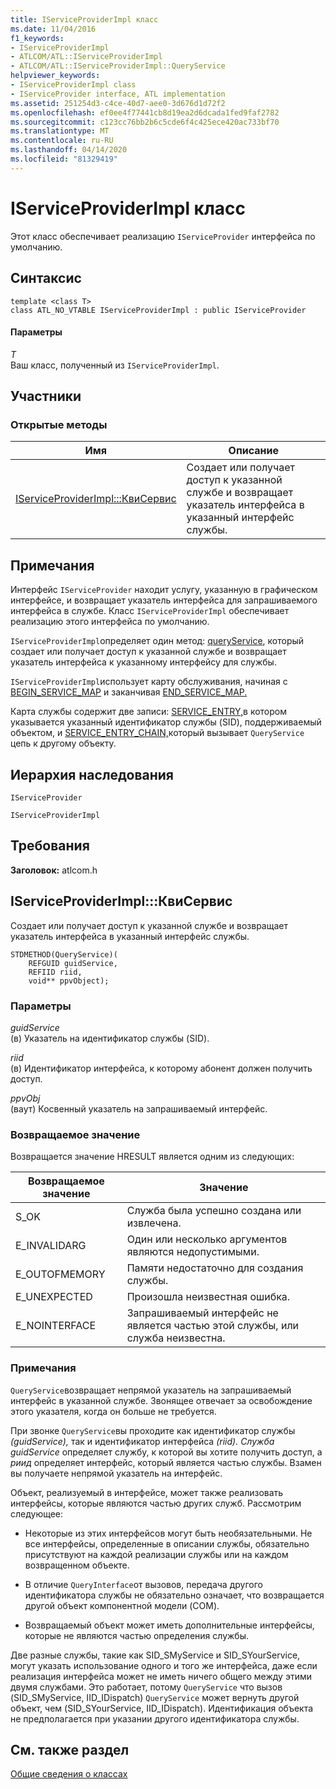```yaml
---
title: IServiceProviderImpl класс
ms.date: 11/04/2016
f1_keywords:
- IServiceProviderImpl
- ATLCOM/ATL::IServiceProviderImpl
- ATLCOM/ATL::IServiceProviderImpl::QueryService
helpviewer_keywords:
- IServiceProviderImpl class
- IServiceProvider interface, ATL implementation
ms.assetid: 251254d3-c4ce-40d7-aee0-3d676d1d72f2
ms.openlocfilehash: ef0ee4f77441cb8d19ea2d6dcada1fed9faf2782
ms.sourcegitcommit: c123cc76bb2b6c5cde6f4c425ece420ac733bf70
ms.translationtype: MT
ms.contentlocale: ru-RU
ms.lasthandoff: 04/14/2020
ms.locfileid: "81329419"
---
```

# <a name="iserviceproviderimpl-class"></a>IServiceProviderImpl класс

Этот класс обеспечивает реализацию `IServiceProvider` интерфейса по умолчанию.

## <a name="syntax"></a>Синтаксис

```
template <class T>
class ATL_NO_VTABLE IServiceProviderImpl : public IServiceProvider
```

#### <a name="parameters"></a>Параметры

*T*<br/>
Ваш класс, полученный из `IServiceProviderImpl`.

## <a name="members"></a>Участники

### <a name="public-methods"></a>Открытые методы

|Имя|Описание|
|----------|-----------------|
|[IServiceProviderImpl:::КвиСервис](#queryservice)|Создает или получает доступ к указанной службе и возвращает указатель интерфейса в указанный интерфейс службы.|

## <a name="remarks"></a>Примечания

Интерфейс `IServiceProvider` находит услугу, указанную в графическом интерфейсе, и возвращает указатель интерфейса для запрашиваемого интерфейса в службе. Класс `IServiceProviderImpl` обеспечивает реализацию этого интерфейса по умолчанию.

`IServiceProviderImpl`определяет один метод: [queryService](#queryservice), который создает или получает доступ к указанной службе и возвращает указатель интерфейса к указанному интерфейсу для службы.

`IServiceProviderImpl`использует карту обслуживания, начиная с [BEGIN_SERVICE_MAP](service-map-macros.md#begin_service_map) и заканчивая [END_SERVICE_MAP.](service-map-macros.md#end_service_map)

Карта службы содержит две записи: [SERVICE_ENTRY,](service-map-macros.md#service_entry)в котором указывается указанный идентификатор службы (SID), поддерживаемый объектом, и [SERVICE_ENTRY_CHAIN,](service-map-macros.md#service_entry_chain)который вызывает `QueryService` цепь к другому объекту.

## <a name="inheritance-hierarchy"></a>Иерархия наследования

`IServiceProvider`

`IServiceProviderImpl`

## <a name="requirements"></a>Требования

**Заголовок:** atlcom.h

## <a name="iserviceproviderimplqueryservice"></a><a name="queryservice"></a>IServiceProviderImpl:::КвиСервис

Создает или получает доступ к указанной службе и возвращает указатель интерфейса в указанный интерфейс службы.

```
STDMETHOD(QueryService)(
    REFGUID guidService,
    REFIID riid,
    void** ppvObject);
```

### <a name="parameters"></a>Параметры

*guidService*<br/>
(в) Указатель на идентификатор службы (SID).

*riid*<br/>
(в) Идентификатор интерфейса, к которому абонент должен получить доступ.

*ppvObj*<br/>
(ваут) Косвенный указатель на запрашиваемый интерфейс.

### <a name="return-value"></a>Возвращаемое значение

Возвращается значение HRESULT является одним из следующих:

|Возвращаемое значение|Значение|
|------------------|-------------|
|S_OK|Служба была успешно создана или извлечена.|
|E_INVALIDARG|Один или несколько аргументов являются недопустимыми.|
|E_OUTOFMEMORY|Памяти недостаточно для создания службы.|
|E_UNEXPECTED|Произошла неизвестная ошибка.|
|E_NOINTERFACE|Запрашиваемый интерфейс не является частью этой службы, или служба неизвестна.|

### <a name="remarks"></a>Примечания

`QueryService`возвращает непрямой указатель на запрашиваемый интерфейс в указанной службе. Звонящее отвечает за освобождение этого указателя, когда он больше не требуется.

При звонке `QueryService`вы проходите как идентификатор службы *(guidService),* так и идентификатор интерфейса *(riid).* *Служба guidService* определяет службу, к которой вы хотите получить доступ, а *риид* определяет интерфейс, который является частью службы. Взамен вы получаете непрямой указатель на интерфейс.

Объект, реализуемый в интерфейсе, может также реализовать интерфейсы, которые являются частью других служб. Рассмотрим следующее:

- Некоторые из этих интерфейсов могут быть необязательными. Не все интерфейсы, определенные в описании службы, обязательно присутствуют на каждой реализации службы или на каждом возвращенном объекте.

- В отличие `QueryInterface`от вызовов, передача другого идентификатора службы не обязательно означает, что возвращается другой объект компонентной модели (COM).

- Возвращаемый объект может иметь дополнительные интерфейсы, которые не являются частью определения службы.

Две разные службы, такие как SID_SMyService и SID_SYourService, могут указать использование одного и того же интерфейса, даже если реализация интерфейса может не иметь ничего общего между этими двумя службами. Это работает, потому `QueryService` что вызов (SID_SMyService, IID_IDispatch) `QueryService` может вернуть другой объект, чем (SID_SYourService, IID_IDispatch). Идентификация объекта не предполагается при указании другого идентификатора службы.

## <a name="see-also"></a>См. также раздел

[Общие сведения о классах](../../atl/atl-class-overview.md)
